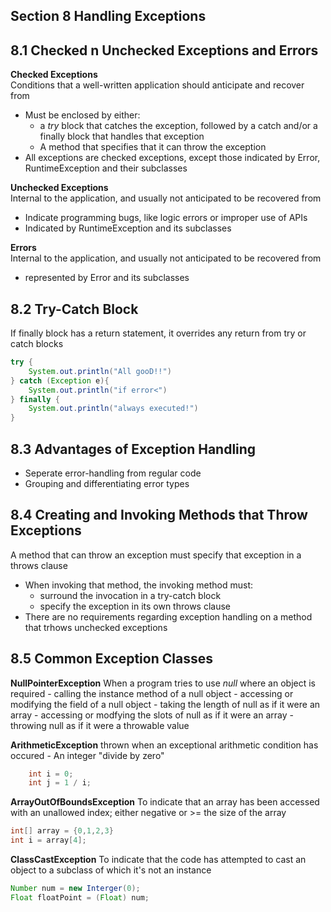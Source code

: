 ## Section 8 Handling Exceptions

## 8.1 Checked n Unchecked Exceptions and Errors
**Checked Exceptions**  
Conditions that a well-written application should anticipate and recover from
- Must be enclosed by either: 
    - a *try* block that catches the exception, followed by a catch and/or a finally block that handles that exception
    - A method that specifies that it can throw the exception
- All exceptions are checked exceptions, except those indicated by Error, RuntimeException and their subclasses

**Unchecked Exceptions**  
Internal to the application, and usually not anticipated to be recovered from   
- Indicate programming bugs, like logic errors or improper use of APIs
- Indicated by RuntimeException and its subclasses

**Errors**   
Internal to the application, and usually not anticipated to be recovered from     
- represented by Error and its subclasses


## 8.2 Try-Catch Block  
If finally block has a return statement, it overrides any return from try or catch blocks
```java
try {
    System.out.println("All gooD!!")
} catch (Exception e){
    System.out.println("if error<")
} finally {
    System.out.println("always executed!")
}
```

## 8.3 Advantages of Exception Handling   
- Seperate error-handling from regular code 
- Grouping and differentiating error types


## 8.4 Creating and Invoking Methods that Throw Exceptions  
A method that can throw an exception must specify that exception in a throws clause   
- When invoking that method, the invoking method must:
    - surround the invocation in a try-catch block
    - specify the exception in its own throws clause
- There are no requirements regarding exception handling on a method that trhows unchecked exceptions


## 8.5 Common Exception Classes
**NullPointerException**
When a program tries to use *null* where an object is required
    - calling the instance method of a null object
    - accessing or modifying the field of a null object
    - taking the length of null as if it were an array
    - accessing or modfying the slots of null as if it were an array
    - throwing null as if it were a throwable value

**ArithmeticException**
thrown when an exceptional arithmetic condition has occured 
    - An integer "divide by zero"
```java
    int i = 0;
    int j = 1 / i;
```

**ArrayOutOfBoundsException**
To indicate that an array has been accessed with an unallowed index; either negative or >= the size of the array
```java
int[] array = {0,1,2,3}
int i = array[4];
```

**ClassCastException**
To indicate that the code has attempted to cast an object to a subclass of which it's not an instance
```java
Number num = new Interger(0);
Float floatPoint = (Float) num;
```